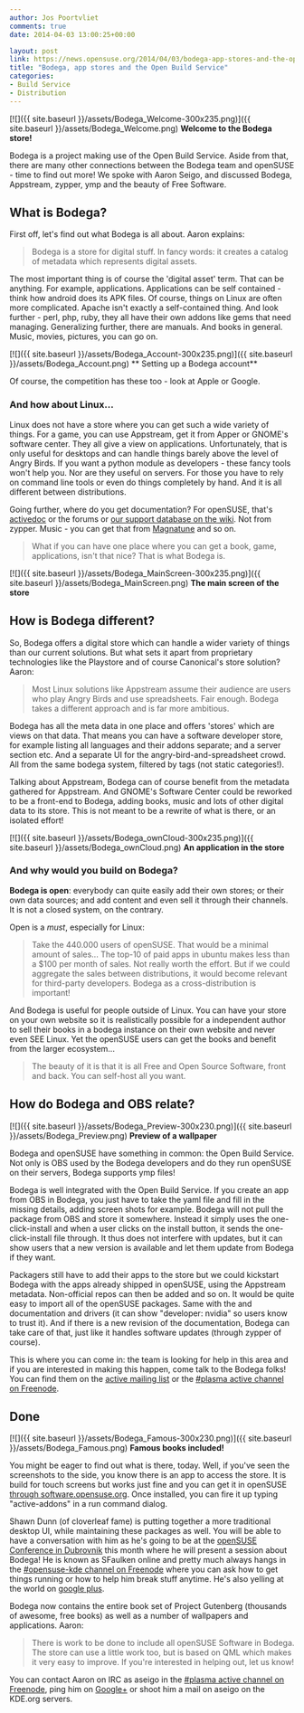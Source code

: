 ```yaml
---
author: Jos Poortvliet
comments: true
date: 2014-04-03 13:00:25+00:00

layout: post
link: https://news.opensuse.org/2014/04/03/bodega-app-stores-and-the-open-build-service/
title: "Bodega, app stores and the Open Build Service"
categories:
- Build Service
- Distribution
---
```



[![]({{ site.baseurl }}/assets/Bodega_Welcome-300x235.png)]({{ site.baseurl }}/assets/Bodega_Welcome.png)
**Welcome to the Bodega store!**


Bodega is a project making use of the Open Build Service. Aside from that, there are many other connections between the Bodega team and openSUSE - time to find out more! We spoke with Aaron Seigo, and discussed Bodega, Appstream, zypper, ymp and the beauty of Free Software.


## What is Bodega?


First off, let's find out what Bodega is all about. Aaron explains:


<blockquote>Bodega is a store for digital stuff. In fancy words: it creates a catalog of metadata which represents digital assets.</blockquote>


The most important thing is of course the 'digital asset' term. That can be anything. For example, applications. Applications can be self contained - think how android does its APK files. Of course, things on Linux are often more complicated. Apache isn't exactly a self-contained thing. And look further - perl, php, ruby, they all have their own addons like gems that need managing. Generalizing further, there are manuals. And books in general. Music, movies, pictures, you can go on.


[![]({{ site.baseurl }}/assets/Bodega_Account-300x235.png)]({{ site.baseurl }}/assets/Bodega_Account.png)
** Setting up a Bodega account**


Of course, the competition has these too - look at Apple or Google.


### And how about Linux...


Linux does not have a store where you can get such a wide variety of things. For a game, you can use Appstream, get it from Apper or GNOME's software center. They all give a view on applications. Unfortunately, that is only useful for desktops and can handle things barely above the level of Angry Birds. If you want a python module as developers - these fancy tools won't help you. Nor are they useful on servers. For those you have to rely on command line tools or even do things completely by hand. And it is all different between distributions.

Going further, where do you get documentation? For openSUSE, that's [activedoc](http://activedoc.opensuse.org) or the forums or [our support database on the wiki](http://en.opensuse.org/SDB). Not from zypper. Music - you can get that from [Magnatune](http://magnatune.com) and so on.


<blockquote>What if you can have one place where you can get a book, game, applications, isn't that nice? That is what Bodega is.</blockquote>




[![]({{ site.baseurl }}/assets/Bodega_MainScreen-300x235.png)]({{ site.baseurl }}/assets/Bodega_MainScreen.png)
**The main screen of the store**




## How is Bodega different?


So, Bodega offers a digital store which can handle a wider variety of things than our current solutions. But what sets it apart from proprietary technologies like the Playstore and of course Canonical's store solution? Aaron:


<blockquote>Most Linux solutions like Appstream assume their audience are users who play Angry Birds and use spreadsheets. Fair enough. Bodega takes a different approach and is far more ambitious.</blockquote>


Bodega has all the meta data in one place and offers 'stores' which are views on that data. That means you can have a software developer store, for example listing all languages and their addons separate; and a server section etc. And a separate UI for the angry-bird-and-spreadsheet crowd. All from the same bodega system, filtered by tags (not static categories!).

Talking about Appstream, Bodega can of course benefit from the metadata gathered for Appstream. And GNOME's Software Center could be reworked to be a front-end to Bodega, adding books, music and lots of other digital data to its store. This is not meant to be a rewrite of what is there, or an isolated effort!


[![]({{ site.baseurl }}/assets/Bodega_ownCloud-300x235.png)]({{ site.baseurl }}/assets/Bodega_ownCloud.png)
**An application in the store**




### And why would you build on Bodega?


**Bodega is open**: everybody can quite easily add their own stores; or their own data sources; and add content and even sell it through their channels. It is not a closed system, on the contrary.

Open is a _must_, especially for Linux:


<blockquote>Take the 440.000 users of openSUSE. That would be a minimal amount of sales... The top-10 of paid apps in ubuntu makes less than a $100 per month of sales. Not really worth the effort. But if we could aggregate the sales between distributions, it would become relevant for third-party developers. Bodega as a cross-distribution is important!</blockquote>


And Bodega is useful for people outside of Linux. You can have your store on your own website so it is realistically possible for a independent author to sell their books in a bodega instance on their own website and never even SEE Linux. Yet the openSUSE users can get the books and benefit from the larger ecosystem...


<blockquote>The beauty of it is that it is all Free and Open Source Software, front and back. You can self-host all you want.</blockquote>




## How do Bodega and OBS relate?




[![]({{ site.baseurl }}/assets/Bodega_Preview-300x230.png)]({{ site.baseurl }}/assets/Bodega_Preview.png)
**Preview of a wallpaper**


Bodega and openSUSE have something in common: the Open Build Service. Not only is OBS used by the Bodega developers and do they run openSUSE on their servers, Bodega supports ymp files!

Bodega is well integrated with the Open Build Service. If you create an app from OBS in Bodega, you just have to take the yaml file and fill in the missing details, adding screen shots for example. Bodega will not pull the package from OBS and store it somewhere. Instead it simply uses the one-click-install and when a user clicks on the install button, it sends the one-click-install file through. It thus does not interfere with updates, but it can show users that a new version is available and let them update from Bodega if they want.

Packagers still have to add their apps to the store but we could kickstart Bodega with the apps already shipped in openSUSE, using the Appstream metadata. Non-official repos can then be added and so on. It would be quite easy to import all of the openSUSE packages. Same with the and documentation and drivers (it can show "developer: nvidia" so users know to trust it). And if there is a new revision of the documentation, Bodega can take care of that, just like it handles software updates (through zypper of course).

This is where you can come in: the team is looking for help in this area and if you are interested in making this happen, come talk to the Bodega folks! You can find them on the [active mailing list](https://mail.kde.org/mailman/listinfo/active) or the [#plasma active channel on Freenode](irc://#active@freenode.net).


## Done




[![]({{ site.baseurl }}/assets/Bodega_Famous-300x230.png)]({{ site.baseurl }}/assets/Bodega_Famous.png)
**Famous books included!**


You might be eager to find out what is there, today. Well, if you've seen the screenshots to the side, you know there is an app to access the store. It is build for touch screens but works just fine and you can get it in openSUSE [through software.opensuse.org](http://software.opensuse.org/package/bodega-client). Once installed, you can fire it up typing "active-addons" in a run command dialog.

Shawn Dunn (of cloverleaf fame) is putting together a more traditional desktop UI, while maintaining these packages as well. You will be able to have a conversation with him as he's going to be at the [openSUSE Conference in Dubrovnik](http://conference.opensuse.org) this month where he will present a session about Bodega! He is known as SFaulken online and pretty much always hangs in the [#opensuse-kde channel on Freenode](irc://#opensuse-kde@freenode.net) where you can ask how to get things running or how to help him break stuff anytime. He's also yelling at the world on [google plus](https://plus.google.com/+ShawnWDunn/posts).

Bodega now contains the entire book set of Project Gutenberg (thousands of awesome, free books) as well as a number of wallpapers and applications. Aaron:


<blockquote>There is work to be done to include all openSUSE Software in Bodega. The store can use a little work too, but is based on QML which makes it very easy to improve. If you're interested in helping out, let us know!</blockquote>


You can contact Aaron on IRC as aseigo in the [#plasma active channel on Freenode](irc://#active@freenode.net), ping him on [Google+](https://plus.google.com/+AaronSeigo/posts) or shoot him a mail on aseigo on the KDE.org servers.		
